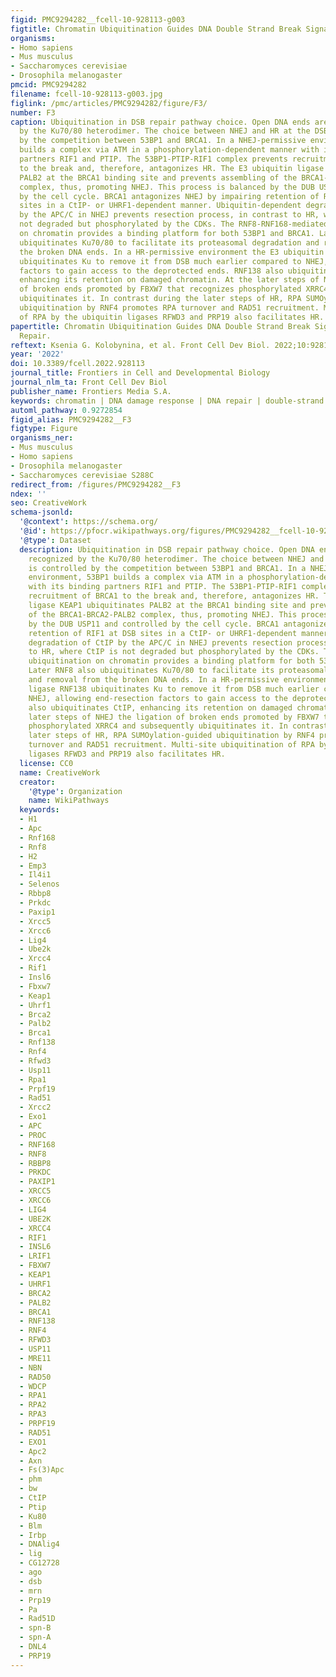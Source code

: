 ```yaml
---
figid: PMC9294282__fcell-10-928113-g003
figtitle: Chromatin Ubiquitination Guides DNA Double Strand Break Signaling and Repair
organisms:
- Homo sapiens
- Mus musculus
- Saccharomyces cerevisiae
- Drosophila melanogaster
pmcid: PMC9294282
filename: fcell-10-928113-g003.jpg
figlink: /pmc/articles/PMC9294282/figure/F3/
number: F3
caption: Ubiquitination in DSB repair pathway choice. Open DNA ends are rapidly recognized
  by the Ku70/80 heterodimer. The choice between NHEJ and HR at the DSB is controlled
  by the competition between 53BP1 and BRCA1. In a NHEJ-permissive environment, 53BP1
  builds a complex via ATM in a phosphorylation-dependent manner with its binding
  partners RIF1 and PTIP. The 53BP1-PTIP-RIF1 complex prevents recruitment of BRCA1
  to the break and, therefore, antagonizes HR. The E3 ubiquitin ligase KEAP1 ubiquitinates
  PALB2 at the BRCA1 binding site and prevents assembling of the BRCA1-BRCA2-PALB2
  complex, thus, promoting NHEJ. This process is balanced by the DUB USP11 and controlled
  by the cell cycle. BRCA1 antagonizes NHEJ by impairing retention of RIF1 at DSB
  sites in a CtIP- or UHRF1-dependent manner. Ubiquitin-dependent degradation of CtIP
  by the APC/C in NHEJ prevents resection process, in contrast to HR, where CtIP is
  not degraded but phosphorylated by the CDKs. The RNF8-RNF168-mediated ubiquitination
  on chromatin provides a binding platform for both 53BP1 and BRCA1. Later RNF8 also
  ubiquitinates Ku70/80 to facilitate its proteasomal degradation and removal from
  the broken DNA ends. In a HR-permissive environment the E3 ubiquitin ligase RNF138
  ubiquitinates Ku to remove it from DSB much earlier compared to NHEJ, allowing end-resection
  factors to gain access to the deprotected ends. RNF138 also ubiquitinates CtIP,
  enhancing its retention on damaged chromatin. At the later steps of NHEJ the ligation
  of broken ends promoted by FBXW7 that recognizes phosphorylated XRRC4 and subsequently
  ubiquitinates it. In contrast during the later steps of HR, RPA SUMOylation-guided
  ubiquitination by RNF4 promotes RPA turnover and RAD51 recruitment. Multi-site ubiquitination
  of RPA by the ubiquitin ligases RFWD3 and PRP19 also facilitates HR.
papertitle: Chromatin Ubiquitination Guides DNA Double Strand Break Signaling and
  Repair.
reftext: Ksenia G. Kolobynina, et al. Front Cell Dev Biol. 2022;10:928113.
year: '2022'
doi: 10.3389/fcell.2022.928113
journal_title: Frontiers in Cell and Developmental Biology
journal_nlm_ta: Front Cell Dev Biol
publisher_name: Frontiers Media S.A.
keywords: chromatin | DNA damage response | DNA repair | double-strand breaks | ubiquitination
automl_pathway: 0.9272854
figid_alias: PMC9294282__F3
figtype: Figure
organisms_ner:
- Mus musculus
- Homo sapiens
- Drosophila melanogaster
- Saccharomyces cerevisiae S288C
redirect_from: /figures/PMC9294282__F3
ndex: ''
seo: CreativeWork
schema-jsonld:
  '@context': https://schema.org/
  '@id': https://pfocr.wikipathways.org/figures/PMC9294282__fcell-10-928113-g003.html
  '@type': Dataset
  description: Ubiquitination in DSB repair pathway choice. Open DNA ends are rapidly
    recognized by the Ku70/80 heterodimer. The choice between NHEJ and HR at the DSB
    is controlled by the competition between 53BP1 and BRCA1. In a NHEJ-permissive
    environment, 53BP1 builds a complex via ATM in a phosphorylation-dependent manner
    with its binding partners RIF1 and PTIP. The 53BP1-PTIP-RIF1 complex prevents
    recruitment of BRCA1 to the break and, therefore, antagonizes HR. The E3 ubiquitin
    ligase KEAP1 ubiquitinates PALB2 at the BRCA1 binding site and prevents assembling
    of the BRCA1-BRCA2-PALB2 complex, thus, promoting NHEJ. This process is balanced
    by the DUB USP11 and controlled by the cell cycle. BRCA1 antagonizes NHEJ by impairing
    retention of RIF1 at DSB sites in a CtIP- or UHRF1-dependent manner. Ubiquitin-dependent
    degradation of CtIP by the APC/C in NHEJ prevents resection process, in contrast
    to HR, where CtIP is not degraded but phosphorylated by the CDKs. The RNF8-RNF168-mediated
    ubiquitination on chromatin provides a binding platform for both 53BP1 and BRCA1.
    Later RNF8 also ubiquitinates Ku70/80 to facilitate its proteasomal degradation
    and removal from the broken DNA ends. In a HR-permissive environment the E3 ubiquitin
    ligase RNF138 ubiquitinates Ku to remove it from DSB much earlier compared to
    NHEJ, allowing end-resection factors to gain access to the deprotected ends. RNF138
    also ubiquitinates CtIP, enhancing its retention on damaged chromatin. At the
    later steps of NHEJ the ligation of broken ends promoted by FBXW7 that recognizes
    phosphorylated XRRC4 and subsequently ubiquitinates it. In contrast during the
    later steps of HR, RPA SUMOylation-guided ubiquitination by RNF4 promotes RPA
    turnover and RAD51 recruitment. Multi-site ubiquitination of RPA by the ubiquitin
    ligases RFWD3 and PRP19 also facilitates HR.
  license: CC0
  name: CreativeWork
  creator:
    '@type': Organization
    name: WikiPathways
  keywords:
  - H1
  - Apc
  - Rnf168
  - Rnf8
  - H2
  - Emp3
  - Il4i1
  - Selenos
  - Rbbp8
  - Prkdc
  - Paxip1
  - Xrcc5
  - Xrcc6
  - Lig4
  - Ube2k
  - Xrcc4
  - Rif1
  - Insl6
  - Fbxw7
  - Keap1
  - Uhrf1
  - Brca2
  - Palb2
  - Brca1
  - Rnf138
  - Rnf4
  - Rfwd3
  - Usp11
  - Rpa1
  - Prpf19
  - Rad51
  - Xrcc2
  - Exo1
  - APC
  - PROC
  - RNF168
  - RNF8
  - RBBP8
  - PRKDC
  - PAXIP1
  - XRCC5
  - XRCC6
  - LIG4
  - UBE2K
  - XRCC4
  - RIF1
  - INSL6
  - LRIF1
  - FBXW7
  - KEAP1
  - UHRF1
  - BRCA2
  - PALB2
  - BRCA1
  - RNF138
  - RNF4
  - RFWD3
  - USP11
  - MRE11
  - NBN
  - RAD50
  - WDCP
  - RPA1
  - RPA2
  - RPA3
  - PRPF19
  - RAD51
  - EXO1
  - Apc2
  - Axn
  - Fs(3)Apc
  - phm
  - bw
  - CtIP
  - Ptip
  - Ku80
  - Blm
  - Irbp
  - DNAlig4
  - lig
  - CG12728
  - ago
  - dsb
  - mrn
  - Prp19
  - Pa
  - Rad51D
  - spn-B
  - spn-A
  - DNL4
  - PRP19
---
```

